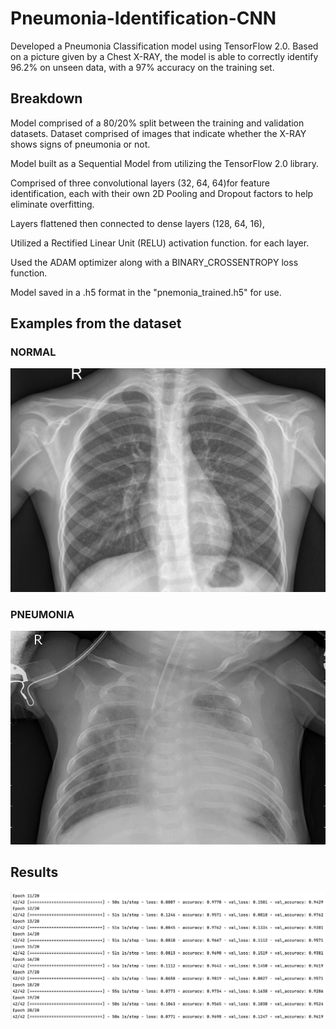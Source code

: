 # Pneumonia-Identification-CNN
Developed a Pneumonia Classification model using TensorFlow 2.0. Based on a picture given by a Chest X-RAY, the model is able to correctly identify 96.2% on unseen data, with a 97% accuracy on the training set.

## Breakdown
Model comprised of a 80/20% split between the training and validation datasets. Dataset comprised of images that indicate whether the X-RAY shows signs of pneumonia or not.

Model built as a Sequential Model from utilizing the TensorFlow 2.0 library.

Comprised of three convolutional layers (32, 64, 64)for feature identification, each with their own 2D Pooling and Dropout factors to help eliminate overfitting.

Layers flattened then connected to dense layers (128, 64, 16),

Utilized a Rectified Linear Unit (RELU) activation function. for each layer.

Used the ADAM optimizer along with a BINARY_CROSSENTROPY loss function.

Model saved in a .h5 format in the "pnemonia_trained.h5" for use.

## Examples from the dataset

### NORMAL

![](IM-0001-0001.jpeg)

### PNEUMONIA

![](person1_virus_6.jpeg)

## Results

![](pneumonia_results.png)


